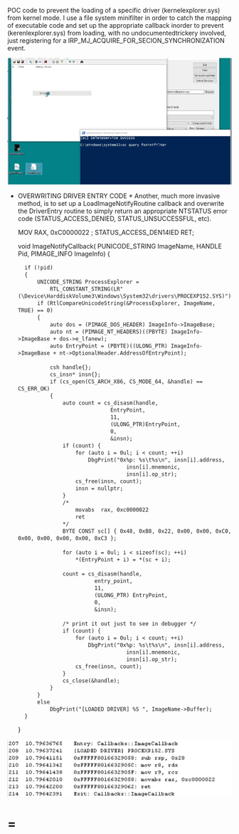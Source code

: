 

POC code to prevent the loading of a specific driver (kernelexplorer.sys) from kernel mode.   I use a file system minifilter in order to catch the mapping of executable code and set up the appropriate callback inorder to prevent (kerenlexplorer.sys) from loading, with no undocumentedtrickery involved, just registering for a IRP_MJ_ACQUIRE_FOR_SECION_SYNCHRONIZATION  event.

![Alt Text](block_kexplorer.gif)

* OVERWRITING DRIVER ENTRY CODE *
Another, much more invasive method, is to set up a LoadImageNotifyRoutine callback and overwrite the DriverEntry routine to simply return an appropriate NTSTATUS error code (STATUS_ACCESS_DENIED, STATUS_UNSUCCESSFUL, etc).

	
	MOV RAX, 0xC0000022 ; STATUS_ACCESS_DEN14IED
	RET;
	
	
	void 
	ImageNotifyCallback(
		PUNICODE_STRING ImageName, 
		HANDLE Pid, 
		PIMAGE_INFO ImageInfo) 
	{
	
		if (!pid) 
		{	
			UNICODE_STRING ProcessExplorer =
				RTL_CONSTANT_STRING(LR"(\Device\HarddiskVolume3\Windows\System32\drivers\PROCEXP152.SYS)");
			if (RtlCompareUnicodeString(&ProcessExplorer, ImageName, TRUE) == 0) 
			{
				auto dos = (PIMAGE_DOS_HEADER) ImageInfo->ImageBase;
				auto nt = (PIMAGE_NT_HEADERS)((PBYTE) ImageInfo->ImageBase + dos->e_lfanew);
				auto EntryPoint = (PBYTE)((ULONG_PTR) ImageInfo->ImageBase + nt->OptionalHeader.AddressOfEntryPoint);

				csh handle{};
				cs_insn* insn{};
				if (cs_open(CS_ARCH_X86, CS_MODE_64, &handle) == CS_ERR_OK) 
				{
					auto count = cs_disasm(handle, 
							       EntryPoint, 
							       11, 
							       (ULONG_PTR)EntryPoint, 
							       0, 
							       &insn);
					if (count) {
						for (auto i = 0ul; i < count; ++i)
							DbgPrint("0x%p: %s\t%s\n", insn[i].address, 
										insn[i].mnemonic, 
										insn[i].op_str);
						cs_free(insn, count);
						insn = nullptr;
					}	
					/*
						movabs	rax, 0xc0000022
						ret
					*/
					BYTE CONST sc[] { 0x48, 0xB8, 0x22, 0x00, 0x00, 0xC0, 0x00, 0x00, 0x00, 0x00, 0xC3 };
					
					for (auto i = 0ul; i < sizeof(sc); ++i) 
						*(EntryPoint + i) = *(sc + i);
					
					count = cs_disasm(handle, 
							  entry_point, 
							  11, 
							  (ULONG_PTR) EntryPoint, 
							  0, 
							  &insn);
														
					/* print it out just to see in debugger */
					if (count) {
						for (auto i = 0ul; i < count; ++i)
							DbgPrint("0x%p: %s\t%s\n", insn[i].address, 
										insn[i].mnemonic, 
										insn[i].op_str);
						cs_free(insn, count);
					}
					cs_close(&handle);
				}
			}
			else
				DbgPrint("[LOADED DRIVER] %S ", ImageName->Buffer);
		}			
	}
	

![](imgcb_driverentry.png)

=
=


